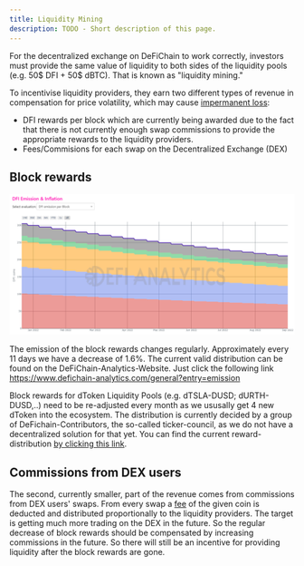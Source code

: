 ```yaml
---
title: Liquidity Mining
description: TODO - Short description of this page.
---
```


For the decentralized exchange on DeFiChain to work correctly, investors must provide the same value of liquidity to both sides of the liquidity pools (e.g. 50$ DFI + 50$ dBTC). That is known as "liquidity mining."

To incentivise liquidity providers, they earn two different types of revenue in compensation for price volatility, which may cause [impermanent loss](./Impermanent_Loss.md):

- DFI rewards per block which are currently being awarded due to the fact that there is not currently enough swap commissions to provide the appropriate rewards to the liquidity providers.
- Fees/Commisions for each swap on the Decentralized Exchange (DEX)

## Block rewards

![](./../media/liquiditymining_EN_reward-reduction.png)

The emission of the block rewards changes regularly. Approximately every 11 days we have a decrease of 1.6%. The current valid distribution can be found on the DeFiChain-Analytics-Website. Just click the following link <https://www.defichain-analytics.com/general?entry=emission>

Block rewards for dToken Liquidity Pools (e.g. dTSLA-DUSD; dURTH-DUSD,..) need to be re-adjusted every month as we ususally get 4 new dToken into the ecosystem. The distribution is currently decided by a group of DeFichain-Contributors, the so-called ticker-council, as we do not have a decentralized solution for that yet. You can find the current reward-distribution [by clicking this link](https://www.krypto-sprungbrett.com/stock-token-apr/).

## Commissions from DEX users

The second, currently smaller, part of the revenue comes from commissions from DEX users' swaps. From every swap a [fee](./DEX_Fee_Structure.md) of the given coin is deducted and distributed proportionally to the liquidity providers. The target is getting much more trading on the DEX in the future. So the regular decrease of block rewards should be compensated by increasing commissions in the future. So there will still be an incentive for providing liquidity after the block rewards are gone.
